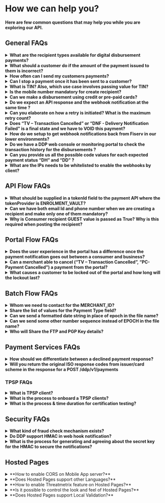 # How we can help you?

**Here are few common questions that may help you while you are exploring our API.**

## General FAQs

<details>
<summary><b>What are the recipient types available for digital disbursement payments?</b></summary>

DDP supports 2 recipient types – Consumer and Company.

Consumer is an individual or a person. Company is usually a business or business user.

For more information on recipient please refer a recipient section [API Flow] (../docs/?path=docs/interactive-guide/apiflow.md)

</details>

<details>
<summary><b>What should a customer do if the amount of the payment issued to them is incorrect? </b></summary>

This can be handled in 2 ways:

1) The portal allows the customer to reject a payout due to incorrect amount. Once rejected, the customer can enter the reason for the rejection—i.e. Incorrect amount—and a notification will be sent to the client. The client can issue a new payment for the correct amount.

2) The client can cancel the payment and void it prior to the customer accepting. Once the transaction is canceled, the client can issue a new payment for the correct amount.

</details>

<details>
<summary><b>How often can I send my customers payments? </b></summary>

There is no limit on how many payments a client can send their customer through this system. The customer, however, may have limits on how much they can accept on their debit card on daily or monthly basis.

</details>

<details>
<summary><b>Can I stop a payment once it has been sent to a customer? </b></summary>

If the payment has been sent but not accepted, the client can perform a cancellation through the Digital Payouts platform. If the payment has been accepted by the customer, the client would need to perform a reversal. A reversal can only be completed if the payment was accepted to a bank account via Bank Transfer. A payment accepted to a debit card cannot be reversed.

</details>

<details>
<summary><b>What is TIN? Also, which use case involves passing value for TIN?</b></summary>

A Tax Identification Number (TIN) is internationally used as an identification number for tax purposes. This is mandatory field when we are creating a  business type recipients.
For more information on recipient please refer a recipient section [API Flow] (../docs/?path=docs/interactive-guide/apiflow.md)

</details>

<details>
 <summary><b>Is the mobile number mandatory for create recipient?</b></summary>

No, the mobile number is not the mandatory parameters for creating the recipient. Its an optional parameter while creating the recipient either for consumer or business.

For more information on recipient please refer a recipient section [API Flow] (../docs/?path=docs/interactive-guide/apiflow.md)

</details>

<details>
<summary><b>Can we make a disbursement using credit or pre-paid cards?</b></summary>

We don’t support credit and pre-paid cards for disbursements, we supports only debit cards.
There are the following payment methods we support for the disbursements :
Debit
ACH
Coinbase
Money Network
PayPal
Venmo
E-Check
TA Token

For more information please refer to the payment section [API Flow] (../docs/?path=docs/interactive-guide/apiflow.md)

</details>

<details>
<summary><b>Do we expect an API response and the webhook notification at the same time ?</b></summary>

HTTP Responses are mostly synchronous and immediate. Notifications are configured based on the event and can be immediate or time dependent. For eg: if the notification is configured for the payment request, we will receive both at the same time. For more information on Notification please refer notification [section].

</details>

<details>
<summary><b>Can you elaborate on how a retry is initiated? What is the maximum retry count? </b></summary>

When recipient provides wrong payment information (Payment will be declined by backend as payment info is wrong) for fixed number of times then payment is cancelled when max retry attempt is reached.

How many times a recipient can attempt to disburse a payment with wrong payment information can be configured by using key ENABLE_PAYMENT_RETRY_COUNT.

</details>

<details>
<summary><b> Does “TV – Transaction Cancelled” or “DNF - Delivery Notification Failed” is a final state and we have to VOID this payment? </b></summary>

This is the final state and can be considered as a payment cancelled. There is no need to VOID the payment or any other action required.
For more information please refer [Payment Status] (../docs/?path=docs/troubleshooting/Transaction-payment-status.md)

</details>

<details>
<summary><b>How do we setup to get webhook notifications back from Fiserv in our lower environments? </b></summary>

   To enable the webhook notification we have to raise a firewall request from the Fiserv side and it requires a 10 days SLA to get the required approvals from the security team and enable it.
   The webhook URLs for non-prod and prod environments should  be given during onboarding request.

</details>

<details>
<summary><b>Do we have a DDP web console or monitoring portal to check the transaction history for the disbursements ? </b></summary>

 At the moment its not available for the non-prod environment. But for production we do have the CLX reporting tool, where we can check the transaction details.
 Please refer the CLX section for more details.

</details>

<details>
<summary><b>Can you provide us all the possible code values for each expected payment status “DH” and “DD” ? </b></summary>

| Error Code | Status | message |
| :--------: | :----: | ------- |
| 400063     | DH     | Fraud Failed |
| 400201     | DD     | D2D payment declined by PaySecure. |

For more info please refer [Error Codes] (../docs/?path=docs/troubleshooting/error-codes.md) and
[Payment Status] (../docs/?path=docs/troubleshooting/Transaction-payment-status.md)

</details>

<details>
<summary><b>What are the IPs needs to be whitelisted to enable the webhooks by client?</b></summary>

204.194.141.0/24
204.194.143.0/24

Subnet(/24) will cover a total of 256 ips (204.194.143.0 - 204.194.143.255).

Note : If any difficulties whitelisting the above IPS please use below ones

204.194.141.29 204.194.141.30 204.194.143.29 204.194.143.30

</details>

## API Flow FAQs

<details>
<summary><b>What should be supplied in a tokenId field to the payment API where the  tokenProvider is ENROLMENT_VAULT?</b></summary>

Enrollment Vault Id should be supplied as part of the payment request, which we have received during account vaulting.
 For more info please refer [API Flow] (../docs/?path=docs/interactive-guide/api-flow/apiflow.md)

</details>

<details>
<summary><b>Can we have both email Id and phone number when we are creating a recipient and make only one of them mandatory? </b></summary>

No email id is the mandatory field and for your use case : The scenario when you don’t have the user’s email ID , you can generate random email-ID (which should be unique) to fill those values to create a successful recipient.
For more info please refer [API Flow] (../docs/?path=docs/interactive-guide/api-flow/apiflow.md)

</details>

<details>
  <summary><b>Why is Consumer recipient GUEST value is passed as True? Why is this required when posting the recipient?</b></summary>

If Guest is false for Recipient of type Consumer, then payment cannot be initialized for the recipient as it will be considered as an INACTIVE recipient.
For more information on recipient please refer a recipient section [API Flow] (../docs/?path=docs/interactive-guide/apiflow.md)

</details>

## Portal Flow FAQs

<details>
<summary><b>Does the user experience in the portal has a difference once the payment notification goes out between a consumer and business?</b></summary>

No, the consumer and the business have a user experience.
For more info please refer [Portal Flow] (../docs/?path=docs/interactive-guide/portal-flow/portalflow.md)

</details>

<details>
<summary><b> Can a merchant able to cancel (“TV – Transaction Cancelled”, “PC- Payment Cancelled”) a payment from the portal? </b></summary>

Portal is only for recipients and Merchant cannot cancel a payment using portal.  

For more information please refer [Portal Flow] (../docs/?path=docs/interactive-guide/portalflow.md)

</details>

<details>
<summary><b> What causes a customer to be locked out of the portal and how long will the lockout last?  </b></summary>

When an incorrect One-time Pass code (OTP) is entered 3 times, the customer will be locked out for 30 minutes and their payment will be canceled. An email notification will be sent to the customer stating why the payment was canceled.

</details>

## Batch Flow FAQs

<details>
<summary><b>Whom we need to contact for the MERCHANT_ID?</b></summary>

DDP product team will provide the merchant id.

For more information please refer [Batch Flow] (../docs/?path=docs/interactive-guide/batchflow.md)

</details>

<details>
<summary><b>Share the list of values for the Payment Type field?</b></summary>

These are the following payment type values :
Claims, Wages, Loans, Revenue Share, Gaming

For more information please refer [Batch Flow] (../docs/?path=docs/interactive-guide/batchflow.md)
  
</details>

<details>
<summary><b>Can we send a formatted date string in place of epoch in the file name?</b></summary>

Number of seconds that have elapsed since January 1, 1970 (midnight UTC/GMT). Example : 1654537809
  
</details>

<details>
<summary><b>Can we send some other number sequence instead of EPOCH in the file name?</b></summary>

No. We mandate epoch & there is a separate field for version. This is standardized across all clients. We do this for few reasons.

- Created Date for all records in a file is same - So it makes sense to put it on file-name - and we need that info.
- EPOCH by itself is a standard. By default, it enforces GMT and Consumes 10 digits.
- Other Date format with seconds precision takes at least 14 digits - without TZ info.
- EPOCH time is available in all programming languages - from java-script and shell script.
  
</details>

<details>
<summary><b>Who will Share the FTP and PGP Key details?</b></summary>

- FTP - Will it be the same from Outgoing as well as incoming files
- PGP - Used in file export from RK to Fiserv

This FTP and PGP key information is given by our MFT team once the mailboxes are setup. Prior to this we need a File Gateway Onboarding form completed by the client. If there are any questions or concerns with this process the MFT team should be able to provide assistance or point you in the right direction. Once this is filled out we can submit a ticket to our MFT team to get this setup completed. Once this is completed then they should have the FTP and PGP key information readily available to be shared.
  
</details>

## Payment Services FAQs

<details>
<summary><b>How should we differentiate between a declined payment response?</b></summary>

You can differentiate based on the error codes, but the best way to get the payment status is using our [GET API] (../api?type=get&path=/ddp/v1/transactions/{transactionId}) request for transactions
  
</details>

<details>
<summary><b>Will you return the original ISO response codes from issuer/card scheme in the response for a POST /ddp/v1/payments </b></summary>

ISO response + DDP internal response code.

</details>

### TPSP FAQs

<details>
<summary><b>What is TPSP client?</b></summary>

TPSP stands for Third Party Service Providers, A third-party service provider is generally defined as an external person or company who provides a service or technology as part of a contract.

</details>

<details>
<summary><b>What is the process to onboard a TPSP clients?</b></summary>

The onboarding process is similar with our regular merchants, the only difference is we can perform the certification testing in our CA(Client Testing Environment) once the TPSP customers can execute and validated their test cases.

</details>

<details>
<summary><b>What is the process & time duration for certification testing?</b></summary>
Certification testing is usually conducted in a two-hour attended session which can cover the maximum scenario's for the enabled features. Fiserv Testing Center of Excellence (TCoE) and Delivery team  are require to attend the sessions and validate the backend system for the tested scenarios.

</details>

## Security FAQs

<details>
<summary><b>What kind of fraud check mechanism exists?</b></summary>

We have vigilance Fraud check is enabled, which means any suspicious card or account will be declined for disbursements.

</details>

<details>
<summary><b>Do DDP support HMAC in web hook notification?</b></summary>

Currently we don’t support the HMAC in webhook notification, we do support basic authentication in which a key value can be passed as part of header information, we will update the implementation guide accordingly.

</details>

<details>
<summary><b>What is the process for generating and agreeing about the secret key for the HMAC to secure the notifications?</b></summary>

Below are the way which we are using to generate the signature, you may also use the same. var key = postman.getEnvironmentVariable('clientId'); var secret = postman.getEnvironmentVariable('clientSecret');

var time = new Date().getTime(); var method = request.method;

var rawSignature = key + ":" + time; var requestBody = request.data;

if (method != 'GET' && method != 'DELETE') { var payload_digest = CryptoJS.SHA256(requestBody); var b64BodyContent = CryptoJS.enc.Base64.stringify(payload_digest); rawSignature = rawSignature + ":" + b64BodyContent; }

var signature = CryptoJS.HmacSHA256(rawSignature, secret); postman.setEnvironmentVariable('time', time); postman.setEnvironmentVariable('signature', CryptoJS.enc.Base64.stringify(signature));

</details>

## Hosted Pages 

<details>
<summary>**How to enable CORS on Mobile App server?** </summary>

Browser/App will be sending the preflight request (OPTIONS method) instead of actual method(POST/GET) to server when access different domain in ajax call. In this case, we have to handle and enable CORS in server to handle this preflight request. OPTIONS method has to be handled and respond with following request:

```code
access-control-allow-headers !ACCEPT, fdCustomerId, ORIGIN, 
AUTHORIZATION, CONTENT-TYPE
 access-control-allow-methods !POST, GET, OPTIONS
 access-control-allow-origin !*
 allow !GET, HEAD, POST, PUT, DELETE, TRACE, OPTIONS, PATCH
 connection !Keep-Alive
 content-language !en-US
 content-length !0
 date !Tue, 19 Dec 2017 23:14:23 GMT
 keep-alive !timeout=10, max=100
 x-powered-by !Servlet/3.0          
```
>Once browser/app receives the above as a response header then, it will subsequently invoke actual methods.

</details>

<details>
<summary>**Does Hosted Pages support other Languages?**</summary>

HP supports all texts in multiple languages. This process is manual and someone has to provide all texts displayed by HP in different languages. Please note that error messages from uCom server do not support multiple languages in current version.

</details>

<details>
<summary>**How to enable Threatmetrix feature on Hosted Pages?**</summary>

Threatmetrix feature can be enabled on HP when you pass the orgId and sessionId in SDK configuration parameters.

</details>



<details>
<summary>**Is it possible to control the look and feel of Hosted Pages?** </summary>

HP customization is limited. But it provides option to change the following style properties

1. Background Color, Text color 
1. Label Changes 
1. Native Button (Form can be triggered from outside of iFrame)
1. Fields position changes 
1. Label position (Above or floating) Changes 
1. Hint text changes 

**Default View** 
<center><img src="https://raw.githubusercontent.com/Fiserv/universal-commerce/develop/assets/images/HostedPages%20(1).jpeg" alt="HP Diagram" class="center"></center>
**Error View** 

 <center><img src="https://github.com/Fiserv/universal-commerce/blob/develop/assets/images/HostedPages%20(5).png?raw=true" alt="HP Diagram" class="center"></center>         
          
</details>


<details>
<summary>**Does Hosted Pages support Local Validation?**</summary>

HP will do its own local validation of fields and show errors to the end-user as needed. Local validation is configurable. 

</details>
